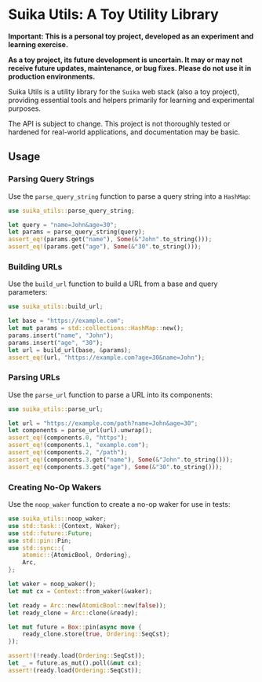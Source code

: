 # Suika Utils: A Toy Utility Library

**Important: This is a personal toy project, developed as an experiment and learning exercise.**

**As a toy project, its future development is uncertain. It may or may not receive future updates, maintenance, or bug fixes. Please do not use it in production environments.**

Suika Utils is a utility library for the `Suika` web stack (also a toy project), providing essential tools and helpers primarily for learning and experimental purposes.

The API is subject to change. This project is not thoroughly tested or hardened for real-world applications, and documentation may be basic.

## Usage

### Parsing Query Strings

Use the `parse_query_string` function to parse a query string into a `HashMap`:

```rust
use suika_utils::parse_query_string;

let query = "name=John&age=30";
let params = parse_query_string(query);
assert_eq!(params.get("name"), Some(&"John".to_string()));
assert_eq!(params.get("age"), Some(&"30".to_string()));
```

### Building URLs

Use the `build_url` function to build a URL from a base and query parameters:

```rust
use suika_utils::build_url;

let base = "https://example.com";
let mut params = std::collections::HashMap::new();
params.insert("name", "John");
params.insert("age", "30");
let url = build_url(base, &params);
assert_eq!(url, "https://example.com?age=30&name=John");
```

### Parsing URLs

Use the `parse_url` function to parse a URL into its components:

```rust
use suika_utils::parse_url;

let url = "https://example.com/path?name=John&age=30";
let components = parse_url(url).unwrap();
assert_eq!(components.0, "https");
assert_eq!(components.1, "example.com");
assert_eq!(components.2, "/path");
assert_eq!(components.3.get("name"), Some(&"John".to_string()));
assert_eq!(components.3.get("age"), Some(&"30".to_string()));
```

### Creating No-Op Wakers

Use the `noop_waker` function to create a no-op waker for use in tests:

```rust
use suika_utils::noop_waker;
use std::task::{Context, Waker};
use std::future::Future;
use std::pin::Pin;
use std::sync::{
    atomic::{AtomicBool, Ordering},
    Arc,
};

let waker = noop_waker();
let mut cx = Context::from_waker(&waker);

let ready = Arc::new(AtomicBool::new(false));
let ready_clone = Arc::clone(&ready);

let mut future = Box::pin(async move {
    ready_clone.store(true, Ordering::SeqCst);
});

assert!(!ready.load(Ordering::SeqCst));
let _ = future.as_mut().poll(&mut cx);
assert!(ready.load(Ordering::SeqCst));
```